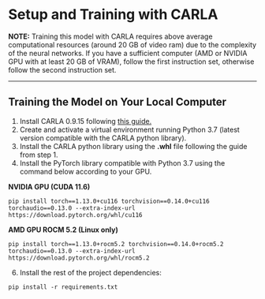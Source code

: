 # Setup and Training with CARLA

**NOTE:** Training this model with CARLA requires above average computational resources (around 20 GB of video ram) due to the complexity of the neural networks. If you have a sufficient computer (AMD or NVIDIA GPU with at least 20 GB of VRAM), follow the first instruction set, otherwise follow the second instruction set.

---
## Training the Model on Your Local Computer

1. Install CARLA 0.9.15 following [this guide.](https://carla.readthedocs.io/en/latest/start_quickstart/#b-package-installation)
2. Create and activate a virtual environment running Python 3.7 (latest version compatible with the CARLA python library).
4. Install the CARLA python library using the **.whl** file following the guide from step 1.
5. Install the PyTorch library compatible with Python 3.7 using the command below according to your GPU.

**NVIDIA GPU (CUDA 11.6)**
```
pip install torch==1.13.0+cu116 torchvision==0.14.0+cu116 torchaudio==0.13.0 --extra-index-url https://download.pytorch.org/whl/cu116
```
**AMD GPU ROCM 5.2 (Linux only)**
```
pip install torch==1.13.0+rocm5.2 torchvision==0.14.0+rocm5.2 torchaudio==0.13.0 --extra-index-url https://download.pytorch.org/whl/rocm5.2
```

6. Install the rest of the project dependencies:
```
pip install -r requirements.txt
```
